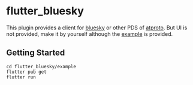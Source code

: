 # flutter_bluesky

This plugin provides a client for [bluesky](https://bsky.app/) or other PDS of [atproto](https://github.com/bluesky-social/atproto).
But UI is not provided, make it by yourself although the [example](#getting-started) is provided.

## Getting Started
```
cd flutter_bluesky/example
flutter pub get
flutter run 
```
